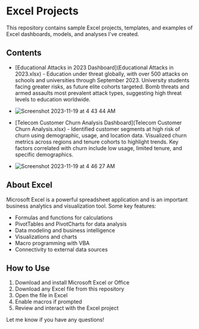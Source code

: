 # Excel Projects 

This repository contains sample Excel projects, templates, and examples of Excel dashboards, models, and analyses I've created.

## Contents

- [Educational Attacks in 2023 Dashboard](Educational Attacks in 2023.xlsx) - Education under threat globally, with over 500 attacks on schools and universities through September 2023. University students facing greater risks, as future elite cohorts targeted. Bomb threats and armed assaults most prevalent attack types, suggesting high threat levels to education worldwide.
- ![Screenshot 2023-11-19 at 4 43 44 AM](https://github.com/swaapnaa/MICROSOFT-EXCEL-PROJECTS/assets/149737403/225c5adb-edb0-447f-813f-2ab2b07f260e)

- [Telecom Customer Churn Analysis Dashboard](Telecom Customer Churn Analysis.xlsx) - Identified customer segments at high risk of churn using demographic, usage, and location data. Visualized churn metrics across regions and tenure cohorts to highlight trends. Key factors correlated with churn include low usage, limited tenure, and specific demographics.
- ![Screenshot 2023-11-19 at 4 46 27 AM](https://github.com/swaapnaa/MICROSOFT-EXCEL-PROJECTS/assets/149737403/dc521ca6-9aa4-4314-92d7-345c93ecc31e)


## About Excel 

Microsoft Excel is a powerful spreadsheet application and is an important business analytics and visualization tool. Some key features:

- Formulas and functions for calculations 
- PivotTables and PivotCharts for data analysis
- Data modeling and business intelligence  
- Visualizations and charts
- Macro programming with VBA
- Connectivity to external data sources

## How to Use

1. Download and install Microsoft Excel or Office 
2. Download any Excel file from this repository
3. Open the file in Excel
4. Enable macros if prompted
5. Review and interact with the Excel project

Let me know if you have any questions!
